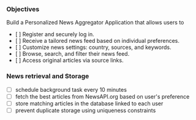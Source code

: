 ### Objectives

Build a Personalized News Aggregator Application that allows users to

- ​[ ] Register and securely log in.​
- ​[ ] Receive a tailored news feed based on individual preferences.​
- ​[ ] Customize news settings: country, sources, and keywords.​
- ​[ ] Browse, search, and filter their news feed.​
- ​[ ] Access original articles via source links.​

### News retrieval and Storage

- [ ] schedule background task every 10 minutes
- [ ] fetch the best articles from NewsAPI.org based on user's preference
- [ ] store matching articles in the database linked to each user
- [ ] prevent duplicate storage using uniqueness constraints

